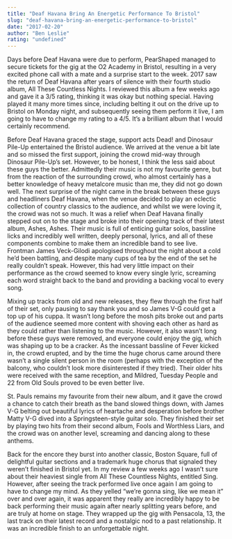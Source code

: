 ```yaml
---
title: "Deaf Havana Bring An Energetic Performance To Bristol"
slug: "deaf-havana-bring-an-energetic-performance-to-bristol"
date: "2017-02-20"
author: "Ben Leslie"
rating: "undefined"
---
```


Days before Deaf Havana were due to perform, PearShaped managed to secure tickets for the gig at the O2 Academy in Bristol, resulting in a very excited phone call with a mate and a surprise start to the week. 2017 saw the return of Deaf Havana after years of silence with their fourth studio album, All These Countless Nights. I reviewed this album a few weeks ago and gave it a 3/5 rating, thinking it was okay but nothing special. Having played it many more times since, including belting it out on the drive up to Bristol on Monday night, and subsequently seeing them perform it live, I am going to have to change my rating to a 4/5. It’s a brilliant album that I would certainly recommend.

Before Deaf Havana graced the stage, support acts Dead! and Dinosaur Pile-Up entertained the Bristol audience. We arrived at the venue a bit late and so missed the first support, joining the crowd mid-way through Dinosaur Pile-Up’s set. However, to be honest, I think the less said about these guys the better. Admittedly their music is not my favourite genre, but from the reaction of the surrounding crowd, who almost certainly has a better knowledge of heavy metalcore music than me, they did not go down well. The next surprise of the night came in the break between these guys and headliners Deaf Havana, when the venue decided to play an eclectic collection of country classics to the audience, and whilst we were loving it, the crowd was not so much. It was a relief when Deaf Havana finally stepped out on to the stage and broke into their opening track of their latest album, Ashes, Ashes. Their music is full of enticing guitar solos, bassline licks and incredibly well written, deeply personal, lyrics, and all of these components combine to make them an incredible band to see live. Frontman James Veck-Gilodi apologised throughout the night about a cold he’d been battling, and despite many cups of tea by the end of the set he really couldn’t speak. However, this had very little impact on their performance as the crowd seemed to know every single lyric, screaming each word straight back to the band and providing a backing vocal to every song.

Mixing up tracks from old and new releases, they flew through the first half of their set, only pausing to say thank you and so James V-G could get a top up of his cuppa. It wasn’t long before the mosh pits broke out and parts of the audience seemed more content with shoving each other as hard as they could rather than listening to the music. However, it also wasn’t long before these guys were removed, and everyone could enjoy the gig, which was shaping up to be a cracker. As the incessant bassline of Fever kicked in, the crowd erupted, and by the time the huge chorus came around there wasn’t a single silent person in the room (perhaps with the exception of the balcony, who couldn’t look more disinterested if they tried). Their older hits were received with the same reception, and Mildred, Tuesday People and 22 from Old Souls proved to be even better live.

St. Pauls remains my favourite from their new album, and it gave the crowd a chance to catch their breath as the band slowed things down, with James V-G belting out beautiful lyrics of heartache and desperation before brother Matty V-G dived into a Springsteen-style guitar solo. They finished their set by playing two hits from their second album, Fools and Worthless Liars, and the crowd was on another level, screaming and dancing along to these anthems.

Back for the encore they burst into another classic, Boston Square, full of delightful guitar sections and a trademark huge chorus that signaled they weren’t finished in Bristol yet. In my review a few weeks ago I wasn’t sure about their heaviest single from All These Countless Nights, entitled Sing. However, after seeing the track performed live once again I am going to have to change my mind. As they yelled “we’re gonna sing, like we mean it” over and over again, it was apparent they really are incredibly happy to be back performing their music again after nearly splitting years before, and are truly at home on stage. They wrapped up the gig with Pensacola, 13, the last track on their latest record and a nostalgic nod to a past relationship. It was an incredible finish to an unforgettable night.
